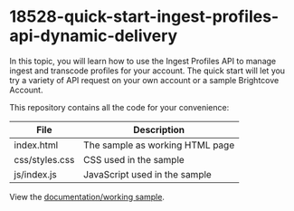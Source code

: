 # 18528-quick-start-ingest-profiles-api-dynamic-delivery
In this topic, you will learn how to use the Ingest Profiles API to manage ingest and transcode profiles for your account. The quick start will let you try a variety of API request on your own account or a sample Brightcove Account.

This repository contains all the code for your convenience:

<table>
	<thead>
		<th>File</th>
		<th>Description</th>
	</thead>
	<tr>
		<td>index.html</td>
		<td>The sample as working HTML page</td>
	</tr>
	<tr>
		<td>css/styles.css</td>
		<td>CSS used in the sample</td>
	</tr>
	<tr>
		<td>js/index.js</td>
		<td>JavaScript used in the sample</td>
	</tr>
</table>

View the [documentation/working sample](https://support.brightcove.com/quick-start-ingest-profiles-api-dynamic-delivery).
